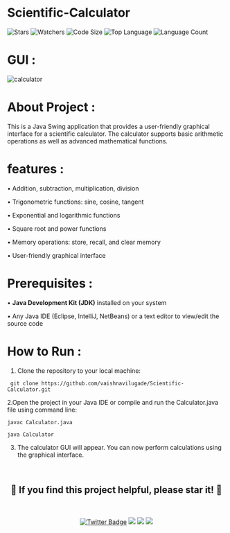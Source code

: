 # Scientific-Calculator

![Stars](https://img.shields.io/github/stars/vaishnavilugade/Scientific-Calculator)
![Watchers](https://img.shields.io/github/watchers/vaishnavilugade/Scientific-Calculator?style=social)
![Code Size](https://img.shields.io/github/languages/code-size/vaishnavilugade/Scientific-Calculator)
![Top Language](https://img.shields.io/github/languages/top/vaishnavilugade/Scientific-Calculator)
![Language Count](https://img.shields.io/github/languages/count/vaishnavilugade/Scientific-Calculator) 

# GUI :
![calculator](https://user-images.githubusercontent.com/108423518/219938149-bf65e57e-f2c6-4c27-8d5f-0442a0f28d2c.png)


# About Project :

This is a Java Swing application that provides a user-friendly graphical interface for a scientific calculator. The calculator supports basic arithmetic operations as well as advanced mathematical functions.

# features :
• Addition, subtraction, multiplication, division 

• Trigonometric functions: sine, cosine, tangent

• Exponential and logarithmic functions

• Square root and power functions

• Memory operations: store, recall, and clear memory

• User-friendly graphical interface

# Prerequisites :
• __Java Development Kit (JDK)__ installed on your system

• Any Java IDE (Eclipse, IntelliJ, NetBeans) or a text editor to view/edit the source code


# How to Run :

1. Clone the repository to your local machine:
```
 git clone https://github.com/vaishnavilugade/Scientific-Calculator.git
```

2.Open the project in your Java IDE or compile and run the Calculator.java file using command line:
```
javac Calculator.java
```
```
java Calculator
```
3. The calculator GUI will appear. You can now perform calculations using the graphical interface.
<br>
<h2 align="center">
  <strong>🌟 If you find this project helpful, please star it! 🌟</strong>
</h2>

<br>


<br>
<div align="center">
  <a href="https://twitter.com/vaishnavilugade">
    <img src="https://img.shields.io/badge/twitter-Profile-blue?style=flat-square&logo=twitter&labelColor=black" alt="Twitter Badge"></a>
  <a href="https://github.com/vaishnavilugade">
    <img src="https://img.shields.io/badge/GitHub-Profile-red?style=flat-square&logo=github&labelColor=black"></a>
  </a>
  <a href="https://www.codechef.com/vaishnvilugade">
    <img src="https://img.shields.io/badge/codechef-Profile-green?style=flat-square&logo=codechef&labelColor=black"></a>
  <a href="https://www.linkedin.com/in/vaishnvilugade">
    <img src="https://img.shields.io/badge/linkedin-Profile-blue?style=flat-square&logo=linkedin&labelColor=black"></a>
</div>
